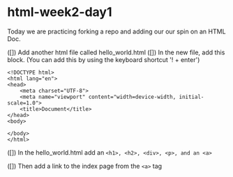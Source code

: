 # html-week2-day1
Today we are practicing forking a repo and adding our our spin on an HTML Doc.

([]) Add another html file called hello_world.html
([]) In the new file, add this block. (You can add this by using the keyboard shortcut '! + enter')
```
<!DOCTYPE html>
<html lang="en">
<head>
    <meta charset="UTF-8">
    <meta name="viewport" content="width=device-width, initial-scale=1.0">
    <title>Document</title>
</head>
<body>
    
</body>
</html>
```
([]) In the hello_world.html add an `<h1>, <h2>, <div>, <p>, and an <a>`

([]) Then add a link to the index page from the `<a>` tag
